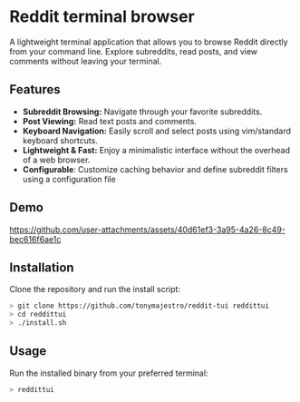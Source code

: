 # Reddit terminal browser
A lightweight terminal application that allows you to browse Reddit directly from your command line. Explore subreddits, read posts, and view comments without leaving your terminal.

## Features
- **Subreddit Browsing:** Navigate through your favorite subreddits.
- **Post Viewing:** Read text posts and comments.
- **Keyboard Navigation:** Easily scroll and select posts using vim/standard keyboard shortcuts.
- **Lightweight & Fast:** Enjoy a minimalistic interface without the overhead of a web browser.
- **Configurable**: Customize caching behavior and define subreddit filters using a configuration file

## Demo
https://github.com/user-attachments/assets/40d61ef3-3a95-4a26-8c49-bec616f6ae1c

## Installation
Clone the repository and run the install script: 

```bash
> git clone https://github.com/tonymajestro/reddit-tui reddittui
> cd reddittui
> ./install.sh
```

## Usage
Run the installed binary from your preferred terminal:

```bash
> reddittui
```
